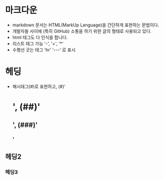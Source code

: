 # 마크다운
- markdown 문서는 HTML(MarkUp Language)을 간단하게 표현하는 문법이다.
- 개발자들 사이에 (특히 GitHub) 소통을 하기 위한 글의 형태로 사용되고 있다.
- html 태그도 다 인식을 합니다.
- 리스트 태그 가능 '-', '+', '*'
- 수평선 긋는 태그 'hr' '---' 로 표시
# 헤딩
- 해시태그(#)로 표현하고, (#)'<h1>', (##)'<h2>', (###)'<h3>'

## 헤딩2

### 헤딩3